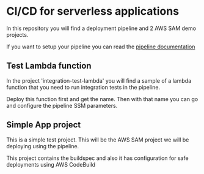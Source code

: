 # CI/CD for serverless applications

In this repository you will find a deployment pipeline and 2 AWS SAM demo projects.

If you want to setup your pipeline you can read the [pipeline documentation](/pipeline/Pipeline-instructions.md)

## Test Lambda function

In the project 'integration-test-lambda' you will find a sample of a lambda function that you need to run integration tests in the pipeline.

Deploy this function first and get the name. Then with that name you can go and configure the pipeline SSM parameters.

## Simple App project

This is a simple test project. This will be the AWS SAM project we will be deploying using the pipeline.

This project contains the buildspec and also it has configuration for safe deployments using AWS CodeBuild
